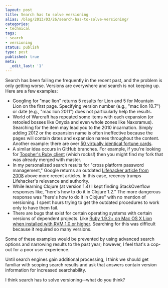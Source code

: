 ```yaml
---
layout: post
title: Search has to solve versioning
alias: /blog/2013/03/26/search-has-to-solve-versioning/
categories:
- technical
tags:
- search
- versioning
status: publish
type: post
published: true
meta:
  _edit_last: '1'
---
```

Search has been failing me frequently in the recent past, and the problem is only getting worse. Versions are everywhere and search is not keeping up. Here are a few examples:

 * Googling for "mac lion" returns 5 results for Lion and 5 for Mountain Lion on the first page. Specifying version number (e.g., "mac lion 10.7") or date (e.g., "mac lion 2011") does not particularly help the results.
 * World of Warcraft has repeated some items with each expansion (or retooled bosses like Onyxia and even whole zones like Naxxramus). Searching for the item may lead you to the 2010 incarnation. Simply adding 2012 or the expansion name is often ineffective because the pages will contain dates and expansion names throughout the content. Another example: there are over <a title="Fortune Card -- what version???" href="http://www.wowhead.com/item=60840/fortune-card">50 virtually identical fortune cards</a>.
 * A similar idea occurs in GitHub branches. For example, if you're looking for <a title="Toopher Ruby" href="https://github.com/toopher/toopher-ruby">Toopher's Ruby client</a> (which rocks!) then you might find my fork that was already merged with master.
 * In my personalized search results for "cross platform password management," Google returns an outdated <a title="Outdated -- Lifehacker's five best password managers" href="http://lifehacker.com/5042616/five-best-password-managers">Lifehacker article from 2008</a> above more recent articles. In this case, recency trumps Lifehacker's relevance and authority.
 * While learning Clojure (at version 1.4) I kept finding StackOverflow responses like, "here's how to do it in Clojure 1.2." The more dangerous response was "here's how to do it in Clojure" with no mention of versioning. I spent hours trying to get the outdated procedures to work only to have them fail.
 * There are bugs that exist for certain operating systems with certain versions of dependent projects. Like <a title="Ruby 1.9.2 seg faults with OpenSSL" href="http://www.christopherirish.com/2011/09/02/ruby-1-9-2-segmentation-fault-and-openssl/">Ruby 1.9.2+ on Mac OS X Lion when installed with RVM 1.0 or higher</a>. Searching for this was difficult because it required so many versions.

Some of these examples would be prevented by using advanced search options and narrowing results to the past year; however, I feel that's a cop-out for a poor user experience.

Until search engines gain additional processing, I think we should get familiar with scoping search results and ask that answers contain version information for increased searchability.

I think search has to solve versioning--what do you think?
